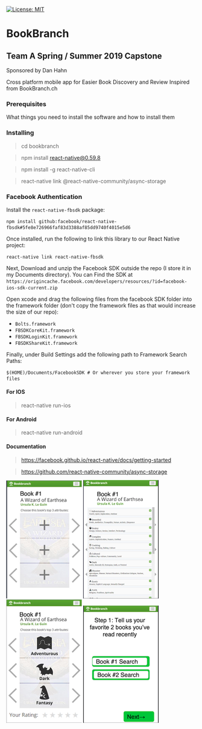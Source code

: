 [![License: MIT](https://img.shields.io/badge/License-MIT-yellow.svg)](https://github.com/dmoreyPDX/bookbranch/blob/master/LICENSE.md)
# BookBranch
## Team A Spring / Summer 2019 Capstone
Sponsored by Dan Hahn

Cross platform mobile app for Easier Book Discovery and Review
Inspired from BookBranch.ch


### Prerequisites

What things you need to install the software and how to install them

### Installing
>cd bookbranch

>npm install react-native@0.59.8

>npm install -g react-native-cli

>react-native link @react-native-community/async-storage

### Facebook Authentication
Install the `react-native-fbsdk` package:
```
npm install github:facebook/react-native-fbsdk#5fe8e726966faf83d3388af85dd9740f4015e5d6
```
Once installed, run the following to link this
library to our React Native project:
```
react-native link react-native-fbsdk
```
Next, Download and unzip the Facebook SDK outside 
the repo (I store it in my Documents directory).
You can Find the SDK at `https://origincache.facebook.com/developers/resources/?id=facebook-ios-sdk-current.zip`

Open xcode and drag the following files from the 
facebook SDK folder into the framework folder
(don't copy the framework files as that would
increase the size of our repo):
- `Bolts.framework`
- `FBSDKCoreKit.framework`
- `FBSDKLoginKit.framework`
- `FBSDKShareKit.framework`

Finally, under Build Settings add the following 
path to Framework Search Paths:
```
$(HOME)/Documents/FacebookSDK # Or wherever you store your framework files
```

#### For IOS
>react-native run-ios

#### For Android
>react-native run-android


#### Documentation 
>https://facebook.github.io/react-native/docs/getting-started

>https://github.com/react-native-community/async-storage


![alt text](img/1.png "Logo Title Text 1")
![alt text](img/2.png "Logo Title Text 2")
![alt text](img/3.png "Logo Title Text 3")
![alt text](img/4.png "Logo Title Text 4")
